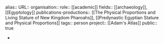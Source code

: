 alias::
URL::
organisation::
role:: [[academic]] 
fields:: [[archaeology]], [[Egyptology]] 
publications-productions:: [[The Physical Proportions and Living Stature of New Kingdom Pharoahs]], [[Predynastic Egyptian Stature and Physical Proportions]] 
tags:: person
project:: [[Adam's Atlas]] 
public:: true

-
